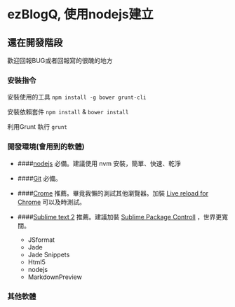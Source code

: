 ezBlogQ, 使用nodejs建立
===================

還在開發階段
------------

歡迎回報BUG或者回報寫的很醜的地方


### 安裝指令

安裝使用的工具
`npm install -g bower grunt-cli`


安裝依賴套件
`npm install` & `bower install`

利用Grunt 執行
`grunt`

### 開發環境(會用到的軟體)

- ####[nodejs][1]
必備。建議使用 nvm 安裝，簡單、快速、乾淨


- ####[Git][2]
必備。

- ####[Crome][5]
推薦。畢竟我懶的測試其他瀏覽器。加裝 [Live reload for Chrome][6] 可以及時測試。

- ####[Sublime text 2][3]
推薦。建議加裝 [Sublime Package Controll][4] ，世界更寬闊。

    -   JSformat
    -   Jade
    -   Jade Snippets
    -   Html5
    -   nodejs
    -   MarkdownPreview


### 其他軟體


[1]: <http://nodejs.org/>
[2]: <http://www.syntevo.com/smartgithg/>
[3]: <http://www.sublimetext.com/2>
[4]: <http://wbond.net/sublime_packages/package_control>
[5]: <http://www.google.com/chrome/>
[6]: <https://chrome.google.com/webstore/detail/livereload/jnihajbhpnppcggbcgedagnkighmdlei>


